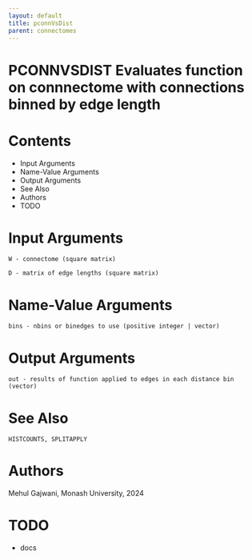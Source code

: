 ```yaml
---
layout: default
title: pconnVsDist
parent: connectomes
---
```



# PCONNVSDIST Evaluates function on connnectome with connections binned by edge length
    
    
# Contents
   - Input Arguments
   - Name-Value Arguments
   - Output Arguments
   - See Also
   - Authors
   - TODO
   
# Input Arguments

```plaintext
W - connectome (square matrix)
```


```plaintext
D - matrix of edge lengths (square matrix)
```

    
# Name-Value Arguments

```plaintext
bins - nbins or binedges to use (positive integer | vector)
```

    
# Output Arguments

```plaintext
out - results of function applied to edges in each distance bin (vector)
```

    
# See Also

```plaintext
HISTCOUNTS, SPLITAPPLY
```

    
# Authors

Mehul Gajwani, Monash University, 2024
   
# TODO

   - docs


